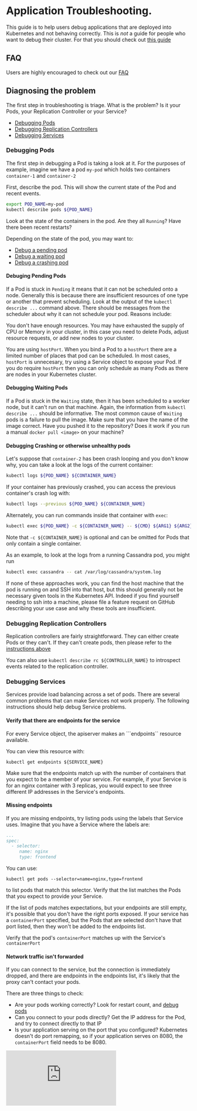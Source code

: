 # Application Troubleshooting.

This guide is to help users debug applications that are deployed into Kubernetes and not behaving correctly.
This is *not* a guide for people who want to debug their cluster.  For that you should check out
[this guide](http://releases.k8s.io/HEAD/docs/cluster-troubleshooting.md)

## FAQ
Users are highly encouraged to check out our [FAQ](https://github.com/GoogleCloudPlatform/kubernetes/wiki/User-FAQ)

## Diagnosing the problem
The first step in troubleshooting is triage.  What is the problem?  Is it your Pods, your Replication Controller or
your Service?
   * [Debugging Pods](http://releases.k8s.io/HEAD/docs/#debugging-pods)
   * [Debugging Replication Controllers](http://releases.k8s.io/HEAD/docs/#debugging-replication-controllers)
   * [Debugging Services](http://releases.k8s.io/HEAD/docs/#debugging-services)

### Debugging Pods
The first step in debugging a Pod is taking a look at it.  For the purposes of example, imagine we have a pod
```my-pod``` which holds two containers ```container-1``` and ```container-2```

First, describe the pod.  This will show the current state of the Pod and recent events.

```sh
export POD_NAME=my-pod
kubectl describe pods ${POD_NAME}
```

Look at the state of the containers in the pod.  Are they all ```Running```?  Have there been recent restarts?

Depending on the state of the pod, you may want to:
   * [Debug a pending pod](http://releases.k8s.io/HEAD/docs/#debugging-pending-pods)
   * [Debug a waiting pod](http://releases.k8s.io/HEAD/docs/#debugging-waiting-pods)
   * [Debug a crashing pod](http://releases.k8s.io/HEAD/docs/#debugging-crashing-pods-or-otherwise-unhealthy-pods)

#### Debuging Pending Pods
If a Pod is stuck in ```Pending``` it means that it can not be scheduled onto a node.  Generally this is because
there are insufficient resources of one type or another that prevent scheduling.  Look at the output of the
```kubectl describe ...``` command above.  There should be messages from the scheduler about why it can not schedule
your pod.  Reasons include:

You don't have enough resources.  You may have exhausted the supply of CPU or Memory in your cluster, in this case
you need to delete Pods, adjust resource requests, or add new nodes to your cluster.

You are using ```hostPort```.  When you bind a Pod to a ```hostPort``` there are a limited number of places that pod can be
scheduled.  In most cases, ```hostPort``` is unnecesary, try using a Service object to expose your Pod.  If you do require
```hostPort``` then you can only schedule as many Pods as there are nodes in your Kubernetes cluster.


#### Debugging Waiting Pods
If a Pod is stuck in the ```Waiting``` state, then it has been scheduled to a worker node, but it can't run on that machine.
Again, the information from ```kubectl describe ...``` should be informative.  The most common cause of ```Waiting``` pods
is a failure to pull the image.  Make sure that you have the name of the image correct.  Have you pushed it to the repository?
Does it work if you run a manual ```docker pull <image>``` on your machine?

#### Debugging Crashing or otherwise unhealthy pods

Let's suppose that ```container-2``` has been crash looping and you don't know why, you can take a look at the logs of
the current container:

```sh
kubectl logs ${POD_NAME} ${CONTAINER_NAME}
```

If your container has previously crashed, you can access the previous container's crash log with:
```sh
kubectl logs --previous ${POD_NAME} ${CONTAINER_NAME}
```

Alternately, you can run commands inside that container with ```exec```:

```sh
kubectl exec ${POD_NAME} -c ${CONTAINER_NAME} -- ${CMD} ${ARG1} ${ARG2} ... ${ARGN}
```

Note that ```-c ${CONTAINER_NAME}``` is optional and can be omitted for Pods that only contain a single container.

As an example, to look at the logs from a running Cassandra pod, you might run
```sh
kubectl exec cassandra -- cat /var/log/cassandra/system.log
```


If none of these approaches work, you can find the host machine that the pod is running on and SSH into that host,
but this should generally not be necessary given tools in the Kubernetes API. Indeed if you find yourself needing to ssh into a machine, please file a
feature request on GitHub describing your use case and why these tools are insufficient.

### Debugging Replication Controllers
Replication controllers are fairly straightforward.  They can either create Pods or they can't.  If they can't
create pods, then please refer to the [instructions above](http://releases.k8s.io/HEAD/docs/#debugging-pods)

You can also use ```kubectl describe rc ${CONTROLLER_NAME}``` to introspect events related to the replication
controller.

### Debugging Services
Services provide load balancing across a set of pods.  There are several common problems that can make Services
not work properly.  The following instructions should help debug Service problems.

#### Verify that there are endpoints for the service
For every Service object, the apiserver makes an ```endpoints`` resource available.

You can view this resource with:

```
kubectl get endpoints ${SERVICE_NAME}
```

Make sure that the endpoints match up with the number of containers that you expect to be a member of your service.
For example, if your Service is for an nginx container with 3 replicas, you would expect to see three different
IP addresses in the Service's endpoints.

#### Missing endpoints
If you are missing endpoints, try listing pods using the labels that Service uses.  Imagine that you have
a Service where the labels are:
```yaml
...
spec:
  - selector:
     name: nginx
     type: frontend
```

You can use:
```
kubectl get pods --selector=name=nginx,type=frontend
```

to list pods that match this selector.  Verify that the list matches the Pods that you expect to provide your Service.

If the list of pods matches expectations, but your endpoints are still empty, it's possible that you don't
have the right ports exposed.  If your service has a ```containerPort``` specified, but the Pods that are
selected don't have that port listed, then they won't be added to the endpoints list.

Verify that the pod's ```containerPort``` matches up with the Service's ```containerPort```

#### Network traffic isn't forwarded
If you can connect to the service, but the connection is immediately dropped, and there are endpoints
in the endpoints list, it's likely that the proxy can't contact your pods.

There are three things to
check:
   * Are your pods working correctly?  Look for restart count, and [debug pods](http://releases.k8s.io/HEAD/docs/#debugging-pods)
   * Can you connect to your pods directly?  Get the IP address for the Pod, and try to connect directly to that IP
   * Is your application serving on the port that you configured?  Kubernetes doesn't do port remapping, so if your application serves on 8080, the ```containerPort``` field needs to be 8080.


[![Analytics](https://kubernetes-site.appspot.com/UA-36037335-10/GitHub/docs/application-troubleshooting.md?pixel)]()
